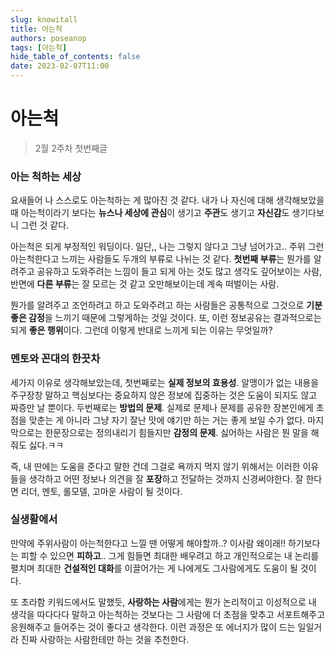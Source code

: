 ```yaml
---
slug: knowitall
title: 아는척
authors: poseanop
tags: [아는척]
hide_table_of_contents: false
date: 2023-02-07T11:00
---
```


# 아는척

> 2월 2주차 첫번째글

### 아는 척하는 세상

요새들어 나 스스로도 아는척하는 게 많아진 것 같다. 내가 나 자신에 대해 생각해보았을때 아는척이라기 보다는 **뉴스나 세상에 관심**이 생기고 **주관**도 생기고 **자신감**도 생기다보니 그런 것 같다.

아는척은 되게 부정적인 워딩이다. 일단,, 나는 그렇지 않다고 그냥 넘어가고.. 주위 그런 아는척한다고 느끼는 사람들도 두개의 부류로 나뉘는 것 같다. **첫번째 부류**는 뭔가를 알려주고 공유하고 도와주려는 느낌이 들고 되게 아는 것도 많고 생각도 깊어보이는 사람, 반면에 **다른 부류**는 잘 모르는 것 같고 오만해보이는데 계속 떠벌이는 사람.

뭔가를 알려주고 조언하려고 하고 도와주려고 하는 사람들은 공통적으로 그것으로 **기분 좋은 감정**을 느끼기 때문에 그렇게하는 것일 것이다. 또, 이런 정보공유는 결과적으로는 되게 **좋은 행위**이다. 그런데 이렇게 반대로 느끼게 되는 이유는 무엇일까?

### 멘토와 꼰대의 한끗차

세가지 이유로 생각해보았는데, 첫번째로는 **실제 정보의 효용성**. 알맹이가 없는 내용을 주구장창 말하고 핵심보다는 중요하지 않은 정보에 집중하는 것은 도움이 되지도 않고 짜증만 날 뿐이다. 두번째로는 **방법의 문제**. 실제로 문제나 문제를 공유한 장본인에게 초점을 맞춘는 게 아니라 그냥 자기 잘난 맛에 얘기만 하는 거는 좋게 보일 수가 없다. 마지막으로는 한문장으로는 정의내리기 힘들지만 **감정의 문제**. 싫어하는 사람은 뭔 말을 해줘도 싫다.ㅋㅋ

즉, 내 딴에는 도움을 준다고 말한 건데 그걸로 욕까지 먹지 않기 위해서는 이러한 이유들을 생각하고 어떤 정보나 의견을 잘 **포장**하고 전달하는 것까지 신경써야한다. 잘 한다면 리더, 멘토, 롤모델, 고마운 사람이 될 것이다.

### 실생활에서

만약에 주위사람이 아는척한다고 느낄 땐 어떻게 해야할까..? 이사람 왜이래!! 하기보다는 피할 수 있으면 **피하고**.. 그게 힘들면 최대한 배우려고 하고 개인적으로는 내 논리를 펼치며 최대한 **건설적인 대화**를 이끌어가는 게 나에게도 그사람에게도 도움이 될 것이다.

또 초라함 키워드에서도 말했듯, **사랑하는 사람**에게는 뭔가 논리적이고 이성적으로 내 생각을 따다다다 말하고 아는척하는 것보다는 그 사람에 더 초점을 맞추고 서포트해주고 응원해주고 들어주는 것이 좋다고 생각한다. 이런 과정은 또 에너지가 많이 드는 일일거라 진짜 사랑하는 사람한테만 하는 것을 추천한다.
